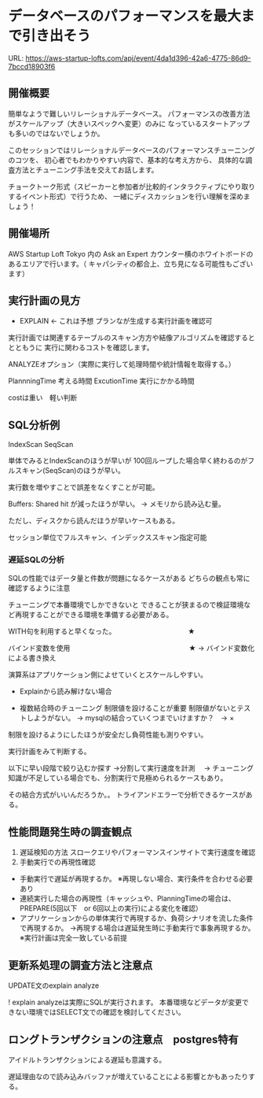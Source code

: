 # データベースのパフォーマンスを最大まで引き出そう

URL: https://aws-startup-lofts.com/apj/event/4da1d396-42a6-4775-86d9-7bccd18903f6

## 開催概要

簡単なようで難しいリレーショナルデータベース。
パフォーマンスの改善方法がスケールアップ（大きいスペックへ変更）のみに
なっているスタートアップも多いのではないでしょうか。

このセッションではリレーショナルデータベースのパフォーマンスチューニングのコツを、
初心者でもわかりやすい内容で、基本的な考え方から、
具体的な調査方法とチューニング手法を交えてお話します。

チョークトーク形式（スピーカーと参加者が比較的インタラクティブにやり取りするイベント形式）で行うため、
一緒にディスカッションを行い理解を深めましょう！



## 開催場所

AWS Startup Loft Tokyo 内の Ask an Expert カウンター横のホワイトボードのあるエリアで行います。（
キャパシティの都合上、立ち見になる可能性もございます）

## 実行計画の見方

- EXPLAIN ← これは予想
プランなが生成する実行計画を確認可

実行計画では関連するテーブルのスキャン方方や結像アルゴリズムを確認するととともうに
実行に関わるコストを確認します。


ANALYZEオプション（実際に実行して処理時間や統計情報を取得する。）

PlannningTime 考える時間
ExcutionTime 実行にかかる時間

costは重い　軽い判断

## SQL分析例

IndexScan
SeqScan


単体でみるとIndexScanのほうが早いが
100回ループした場合早く終わるのがフルスキャン(SeqScan)のほうが早い。

実行数を増やすことで誤差をなくすことが可能。

Buffers: Shared hit が減ったほうが早い。
→ メモリから読み込む量。

ただし、ディスクから読んだほうが早いケースもある。

セッション単位でフルスキャン、インデックススキャン指定可能

### 遅延SQLの分析

SQLの性能ではデータ量と件数が問題になるケースがある
どちらの観点も常に確認するように注意


チューニングで本番環境でしかできないと
できることが狭まるので検証環境など再現することができる環境を準備する必要がある。


WITH句を利用すると早くなった。　　　　　　　　　　　★

バインド変数を使用　　　　　　　　　　　　　　　　　  ★
→ バインド変数化による書き換え

演算系はアプリケーション側によせていくとスケールしやすい。


- Explainから読み解けない場合

- 複数結合時のチューニング
制限値を設けることが重要
制限値がないとテストしようがない。
→ mysqlの結合っていくつまでいけますか？　→ ×

制限を設けるようにしたほうが安全だし負荷性能も測りやすい。

実行計画をみて判断する。

以下に早い段階で絞り込むか探す
→分割して実行速度を計測
　→ チューニング知識が不足している場合でも、分割実行で見極められるケースもあり。

その結合方式がいいんだろうか。。
トライアンドエラーで分析できるケースがある。


## 性能問題発生時の調査観点

1. 遅延検知の方法
スロークエリやパフォーマンスインサイトで実行速度を確認
2. 手動実行での再現性確認
- 手動実行で遅延が再現するか。
※再現しない場合、実行条件を合わせる必要あり
- 連続実行した場合の再現性（キャッシュや、PlanningTimeの場合は、PREPARE(5回以下　or 6回以上の実行)による変化を確認）
- アプリケーションからの単体実行で再現するか、負荷シナリオを流した条件で再現するか。
→再現する場合は遅延発生時に手動実行で事象再現するか。
※実行計画は完全一致している前提


## 更新系処理の調査方法と注意点

UPDATE文のexplain analyze

! explain analyzeは実際にSQLが実行されます。
本番環境などデータが変更できない環境ではSELECT文での確認を検討してください。

## ロングトランザクションの注意点　postgres特有

アイドルトランザクションによる遅延も意識する。


遅延理由なので読み込みバッファが増えていることによる影響とかもあったりする。




